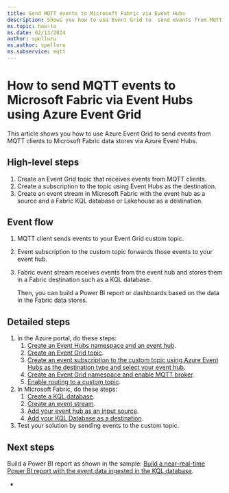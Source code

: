 ```yaml
---
title: Send MQTT events to Microsoft Fabric via Event Hubs
description: Shows you how to use Event Grid to  send events from MQTT clients to Microsoft Fabric via Azure Event Hubs. 
ms.topic: how-to
ms.date: 02/13/2024
author: spelluru
ms.author: spelluru
ms.subservice: mqtt
---
```


# How to send MQTT events to Microsoft Fabric via Event Hubs using Azure Event Grid
This article shows you how to use Azure Event Grid to send events from MQTT clients to Microsoft Fabric data stores via Azure Event Hubs. 

## High-level steps

1. Create an Event Grid topic that receives events from MQTT clients.
2. Create a subscription to the topic using Event Hubs as the destination.
3. Create an event stream in Microsoft Fabric with the event hub as a source and a Fabric KQL database or Lakehouse as a destination. 

## Event flow

1. MQTT client sends events to your Event Grid custom topic.
2. Event subscription to the custom topic forwards those events to your event hub. 
3. Fabric event stream receives events from the event hub and stores them in a Fabric destination such as a KQL database. 

    Then, you can build a Power BI report or dashboards based on the data in the Fabric data stores. 

## Detailed steps

1. In the Azure portal, do these steps:
    1. [Create an Event Hubs namespace and an event hub](event-hubs-create.md).
    1. [Create an Event Grid topic](create-custom-topic.md). 
    1. [Create an event subscription to the custom topic using Azure Event Hubs as the destination type and select your event hub](mqtt-routing-to-event-hubs-portal.md#create-an-event-subscription-with-event-hubs-as-the-endpoint). 
    1. [Create an Event Grid namespace and enable MQTT broker](mqtt-publish-and-subscribe-portal.md#create-a-namespace). 
    1. [Enable routing to a custom topic](mqtt-routing-to-event-hubs-portal.md#configure-routing-in-the-event-grid-namespace).     
1. In Microsoft Fabric, do these steps:
    1. [Create a KQL database](/fabric/real-time-analytics/create-database). 
    2. [Create an event stream](/fabric/real-time-analytics/event-streams/create-manage-an-eventstream#create-an-eventstream).
    3. [Add your event hub as an input source](/fabric/real-time-analytics/event-streams/add-manage-eventstream-sources#add-an-azure-event-hub-as-a-source).
    4. [Add your KQL Database as a destination](/fabric/real-time-analytics/event-streams/add-manage-eventstream-destinations#add-a-kql-database-as-a-destination). 
1. Test your solution by sending events to the custom topic. 

## Next steps
Build a Power BI report as shown in the sample: [Build a near-real-time Power BI report with the event data ingested in the KQL database](/fabric/real-time-analytics/event-streams/stream-real-time-events-from-custom-app-to-kusto#build-a-near-real-time-power-bi-report-with-the-event-data-ingested-in-the-kql-database).


    




- 


